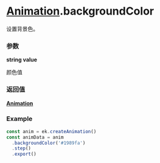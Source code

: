 # [Animation](./../Animation).backgroundColor

设置背景色。

### 参数

**string value**

颜色值

### 返回值

**[Animation](./../Animation)**

### Example

```ts
const anim = ek.createAnimation()
const animData = anim
  .backgroundColor('#1989fa')
  .step()
  .export()
```
